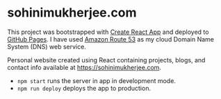 # sohinimukherjee.com

This project was bootstrapped with [Create React App](https://github.com/facebook/create-react-app)
and deployed to [GitHub Pages](https://pages.github.com/).
I have used [Amazon Route 53](https://aws.amazon.com/route53/) as my cloud Domain Name System (DNS) web service.

Personal website created using React containing projects, blogs, and contact info available at https://sohinimukherjee.com.

- `npm start` runs the server in app in development mode.
- `npm run deploy` deploys the app to production.
